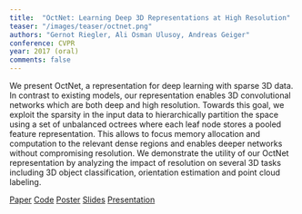 ```yaml
---
title:  "OctNet: Learning Deep 3D Representations at High Resolution"
teaser: "/images/teaser/octnet.png"
authors: "Gernot Riegler, Ali Osman Ulusoy, Andreas Geiger"
conference: CVPR
year: 2017 (oral)
comments: false
---
```


We present OctNet, a representation for deep learning with sparse 3D data. 
In contrast to existing models, our representation enables 3D convolutional networks which are both deep and high resolution. 
Towards this goal, we exploit the sparsity in the input data to hierarchically partition the space using a set of unbalanced octrees where each leaf node stores a pooled feature representation.
This allows to focus memory allocation and computation to the relevant dense regions and enables deeper networks without compromising resolution. 
We demonstrate the utility of our OctNet representation by analyzing the impact of resolution on several 3D tasks including 3D object classification, orientation estimation and point cloud labeling.


[Paper](https://arxiv.org/abs/1611.05009)
[Code](https://github.com/griegler/octnet)
[Poster](/papers/octnet_poster.pdf)
[Slides](/papers/octnet_slides.pdf)
[Presentation](https://www.youtube.com/watch?v=qYyephF2BBw)
